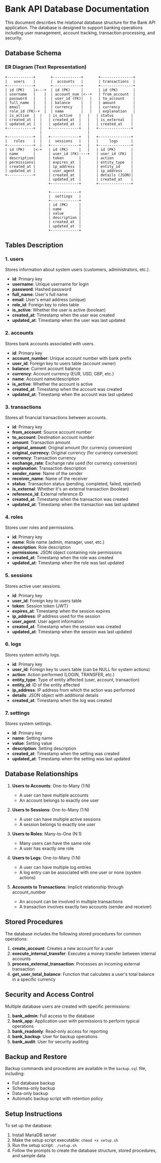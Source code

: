 # Bank API Database Documentation

This document describes the relational database structure for the Bank API application. The database is designed to support banking operations including user management, account tracking, transaction processing, and security.

## Database Schema

### ER Diagram (Text Representation)

```
+------------+       +-------------+       +---------------+
|   users    |       |  accounts   |       | transactions  |
+------------+       +-------------+       +---------------+
| id (PK)    |<---+  | id (PK)     |       | id (PK)       |
| username   |    |  | account_num |<--+   | from_account  |
| password   |    |  | user_id (FK)|   |   | to_account    |
| full_name  |    |  | balance     |   |   | amount        |
| email      |    |  | currency    |   |   | currency      |
| role_id (FK)-+  |  | name        |   |   | explanation   |
| is_active  |  |   | is_active   |   |   | status        |
| created_at |  |   | created_at  |   |   | is_external   |
| updated_at |  |   | updated_at  |   |   | created_at    |
+------------+  |   +-------------+   |   +---------------+
                |                     |
+------------+  |   +-------------+   |   +---------------+
|   roles    |  |   |  sessions   |   |   |     logs      |
+------------+  |   +-------------+   |   +---------------+
| id (PK)    |<-+   | id (PK)     |   |   | id (PK)       |
| name       |      | user_id (FK)----+   | user_id (FK)  |
| description|      | token       |       | action        |
| permissions|      | expires_at  |       | entity_type   |
| created_at |      | ip_address  |       | entity_id     |
| updated_at |      | user_agent  |       | ip_address    |
+------------+      | created_at  |       | details (JSON)|
                    | updated_at  |       | created_at    |
                    +-------------+       +---------------+

                    +-------------+
                    |  settings   |
                    +-------------+
                    | id (PK)     |
                    | name        |
                    | value       |
                    | description |
                    | created_at  |
                    | updated_at  |
                    +-------------+
```

## Tables Description

### 1. users
Stores information about system users (customers, administrators, etc.).
- **id**: Primary key
- **username**: Unique username for login
- **password**: Hashed password
- **full_name**: User's full name
- **email**: User's email address (unique)
- **role_id**: Foreign key to roles table
- **is_active**: Whether the user is active (boolean)
- **created_at**: Timestamp when the user was created
- **updated_at**: Timestamp when the user was last updated

### 2. accounts
Stores bank accounts associated with users.
- **id**: Primary key
- **account_number**: Unique account number with bank prefix
- **user_id**: Foreign key to users table (account owner)
- **balance**: Current account balance
- **currency**: Account currency (EUR, USD, GBP, etc.)
- **name**: Account name/description
- **is_active**: Whether the account is active
- **created_at**: Timestamp when the account was created
- **updated_at**: Timestamp when the account was last updated

### 3. transactions
Stores all financial transactions between accounts.
- **id**: Primary key
- **from_account**: Source account number
- **to_account**: Destination account number
- **amount**: Transaction amount
- **original_amount**: Original amount (for currency conversion)
- **original_currency**: Original currency (for currency conversion)
- **currency**: Transaction currency
- **exchange_rate**: Exchange rate used (for currency conversion)
- **explanation**: Transaction description
- **sender_name**: Name of the sender
- **receiver_name**: Name of the receiver
- **status**: Transaction status (pending, completed, failed, rejected)
- **is_external**: Whether it's an external transaction (boolean)
- **reference_id**: External reference ID
- **created_at**: Timestamp when the transaction was created
- **updated_at**: Timestamp when the transaction was last updated

### 4. roles
Stores user roles and permissions.
- **id**: Primary key
- **name**: Role name (admin, manager, user, etc.)
- **description**: Role description
- **permissions**: JSON object containing role permissions
- **created_at**: Timestamp when the role was created
- **updated_at**: Timestamp when the role was last updated

### 5. sessions
Stores active user sessions.
- **id**: Primary key
- **user_id**: Foreign key to users table
- **token**: Session token (JWT)
- **expires_at**: Timestamp when the session expires
- **ip_address**: IP address used for the session
- **user_agent**: User agent information
- **created_at**: Timestamp when the session was created
- **updated_at**: Timestamp when the session was last updated

### 6. logs
Stores system activity logs.
- **id**: Primary key
- **user_id**: Foreign key to users table (can be NULL for system actions)
- **action**: Action performed (LOGIN, TRANSFER, etc.)
- **entity_type**: Type of entity affected (user, account, transaction)
- **entity_id**: ID of the entity affected
- **ip_address**: IP address from which the action was performed
- **details**: JSON object with additional details
- **created_at**: Timestamp when the log was created

### 7. settings
Stores system settings.
- **id**: Primary key
- **name**: Setting name
- **value**: Setting value
- **description**: Setting description
- **created_at**: Timestamp when the setting was created
- **updated_at**: Timestamp when the setting was last updated

## Database Relationships

1. **Users to Accounts**: One-to-Many (1:N)
   - A user can have multiple accounts
   - An account belongs to exactly one user

2. **Users to Sessions**: One-to-Many (1:N)
   - A user can have multiple active sessions
   - A session belongs to exactly one user

3. **Users to Roles**: Many-to-One (N:1)
   - Many users can have the same role
   - A user has exactly one role

4. **Users to Logs**: One-to-Many (1:N)
   - A user can have multiple log entries
   - A log entry can be associated with one user or none (system actions)

5. **Accounts to Transactions**: Implicit relationship through account_number
   - An account can be involved in multiple transactions
   - A transaction involves exactly two accounts (sender and receiver)

## Stored Procedures

The database includes the following stored procedures for common operations:

1. **create_account**: Creates a new account for a user
2. **execute_internal_transfer**: Executes a money transfer between internal accounts
3. **process_external_transaction**: Processes an incoming external transaction
4. **get_user_total_balance**: Function that calculates a user's total balance in a specific currency

## Security and Access Control

Multiple database users are created with specific permissions:

1. **bank_admin**: Full access to the database
2. **bank_app**: Application user with permissions to perform typical operations
3. **bank_readonly**: Read-only access for reporting
4. **bank_backup**: User for backup operations
5. **bank_audit**: User for security auditing

## Backup and Restore

Backup commands and procedures are available in the `backup.sql` file, including:
- Full database backup
- Schema-only backup
- Data-only backup
- Automatic backup script with retention policy

## Setup Instructions

To set up the database:

1. Install MariaDB server
2. Make the setup script executable: `chmod +x setup.sh`
3. Run the setup script: `./setup.sh`
4. Follow the prompts to create the database structure, stored procedures, and sample data 